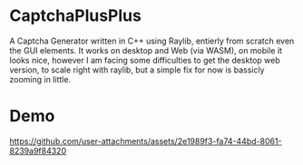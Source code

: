 # CaptchaPlusPlus

A Captcha Generator written in C++ using Raylib, entierly from scratch even the GUI elements.
It works on desktop and Web (via WASM), on mobile it looks nice, however I am facing some difficulties to get the desktop web version,
to scale right with raylib, but a simple fix for now is bassicly zooming in little. 

# Demo

https://github.com/user-attachments/assets/2e1989f3-fa74-44bd-8061-8239a9f84320